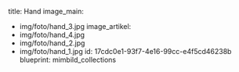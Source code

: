 title: Hand
image_main:
  - img/foto/hand_3.jpg
image_artikel:
  - img/foto/hand_4.jpg
  - img/foto/hand_2.jpg
  - img/foto/hand_1.jpg
id: 17cdc0e1-93f7-4e16-99cc-e4f5cd46238b
blueprint: mimbild_collections
